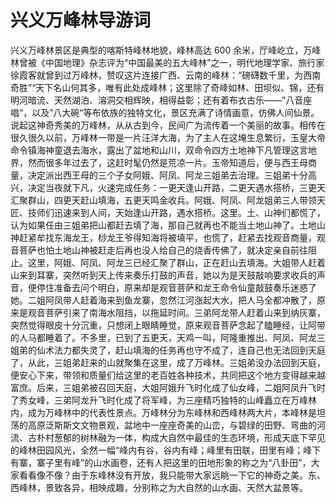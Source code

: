 # 兴义万峰林导游词  
兴义万峰林景区是典型的喀斯特峰林地貌，峰林高达 600 余米，厅峰屹立，万峰林曾被《中国地理》杂志评为“中国最美的五大峰林”之一，明代地理学家、旅行家徐霞客就曾到过万峰林，赞叹这片连接广西、云南的峰林：“磅礴数千里，为西南奇胜”“天下名山何其多，唯有此处成峰林；这里除了奇峰如林、田坝似、锦，还有明河暗流、天然湖泊、溶洞交相辉映，相得益彰；还有着布衣古乐――”八音座唱“，以及”八大碗“等布依族的独特文化，景区充满了诗情画意，仿佛人间仙景。说起这神奇秀美的万峰林，从从古到今，民间广为流传着一个美丽的故事。相传在很久很久以前，万峰林一带是一片汪洋大海，为了主人在这埯生息繁衍，玉皇大帝命令镇海神童退去海水，露出了盆地和山川，双命令四方土地神下凡管理这言地界，然而很多年过去了，这赶时髦仍然是荒凉一片。玉帝知道后，便与西王母商量，决定派出西王母的三个子女阿娥、阿凤、阿龙三姐弟去治理。三姐弟十分高兴，决定当夜就下凡，火速完成任务：一更天逢山开路，二更天遇水搭桥，三更天汇聚群山，四更天赶山填海，五更天鸣金收兵。阿娥、阿凤、阿龙姐弟三人带领天匠、技师们迅速来到人间，天始逢山开路，遇水搭桥。这里。土、山神们都慌了，认为如果任由三姐弟把山都赶去填了海，那自己就再也不能当土地山神了。土地山神赶紧牟找东海龙王，桫龙王爷得知海将被填平，也慌了，赶紧去找观音商量，观音菩萨也怕土地山神被赶走后再也没人给自己的烧香传佛了，就决定亲自前往阻止。这里，阿娥、阿凤、阿龙三已经汇聚了群山，正在赶山去填海。大姐带人赶着山来到耳寨，突然听到天上传来奏乐打鼓的声音，她以为是天鼓敲响要求收兵的声音，便停住准备去问个明白，原来却是观音菩萨和龙王命令仙童敲鼓奏乐迷惑了她。二姐阿凤带人赶着海来到鱼龙寨，忽然江河涨起大水，把人马全都冲散了，原来是观音菩萨引来了南海水阻挡，以拖延时间。三弟阿龙带人赶着山来到纳灰寨，突然觉得眼皮十分沉重，只想闭上眼睛睡觉，原来观音菩萨念起了瞌睡经，让阿带的人马都睡着了。不多里，已到了五更天，天鸡一叫，阿隆重推出、阿凤、阿龙三姐弟的仙术法力都失灵了，赶山填海的任务再也守不成了，连自己也无法回到天庭了，从此，三姐弟赶来的山就聚集在这里，成了万峰林。三姐弟没办法回到天庭，便安心下来，带领和质量们给这里的老百姓各种技术，共同把这个地方变得越来越富庶。后来，三姐弟被召回天庭，大姐阿娥升飞时化成了仙女峰，二姐阿凤升飞时了秀女峰，三弟阿龙升飞时化成了将军峰，为三座精巧独特的山峰矗立在万峰林内，成为万峰林中的代表性景点。万峰林分为东峰林和西峰林两大片，本峰林是坦荡的高原泛斯斯文文物景观，盆地中一座座奇美的山峦，与碧绿的田野、弯曲的河流、古朴村葱郁的树林融为一体，构成大自然中最佳的生态环境，形成天底下罕见的峰林田园风光，全然一幅“峰内有谷，谷内有峰；峰里有田联，田里有峰；峰下有寨，寨子里有峰”的山水画卷，还有人把这里的田地形象的称之为“八卦田”，大家看看像不像？由于东峰林没有开放，我只能带大家远眺一下它的神奇之美。东、西峰林，景致各异，相映成趣，分别称之为大自然的山水画、天然大盆景等。  